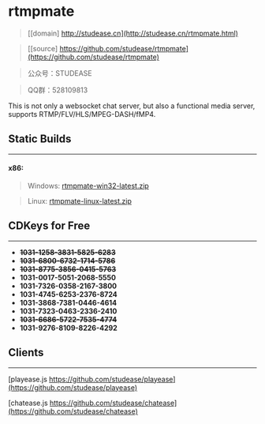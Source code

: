 ﻿# rtmpmate

> [[domain] http://studease.cn](http://studease.cn/rtmpmate.html)

> [[source] https://github.com/studease/rtmpmate](https://github.com/studease/rtmpmate)

> 公众号：STUDEASE

> QQ群：528109813

This is not only a websocket chat server, but also a functional media server, supports 
RTMP/FLV/HLS/MPEG-DASH/fMP4.

## Static Builds
----------------

#### x86:

> Windows: [rtmpmate-win32-latest.zip](http://studease.cn/static/rtmpmate-win32-latest.zip)

> Linux: [rtmpmate-linux-latest.zip](http://studease.cn/static/rtmpmate-linux-latest.zip)


## CDKeys for Free
------------------

* ~~**1031-1258-3831-5825-6283**~~
* ~~**1031-6800-6732-1714-5786**~~
* ~~**1031-8775-3856-0415-5763**~~
* **1031-0017-5051-2068-5550**
* **1031-7326-0358-2167-3800**
* **1031-4745-6253-2376-8724**
* **1031-3868-7381-0446-4614**
* **1031-7323-0463-2336-2410**
* ~~**1031-6686-5722-7535-4774**~~
* **1031-9276-8109-8226-4292**


## Clients
----------

[playease.js https://github.com/studease/playease](https://github.com/studease/playease)

[chatease.js https://github.com/studease/chatease](https://github.com/studease/chatease)
